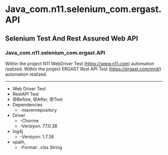 # Java_com.n11.selenium_com.ergast.API

## Selenium Test And Rest Assured Web API

### Java_com.n11.selenium_com.ergast.API


Within the project  N11 WebDriver Test (https://www.n11.com) automation realized.
Within the project  ERGAST Rest API Test (https://ergast.com/mrd/) automation realized.

______________________________________________________
* Web Driver Test
* RestAPI Test
* @Before, @After, @Test
* Dependencies
   * -mavenrepository
* Driver 
  * -Chorme 
  * -Versiyon: 77.0.38
* log4j 
  * -Versiyon: 1.7.26
* xpath, 
  * -Format: .clss String
